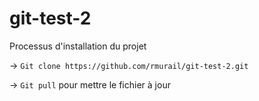 # git-test-2

Processus d'installation du projet

-> `Git clone https://github.com/rmurail/git-test-2.git`

-> `Git pull` pour mettre le fichier à jour 

